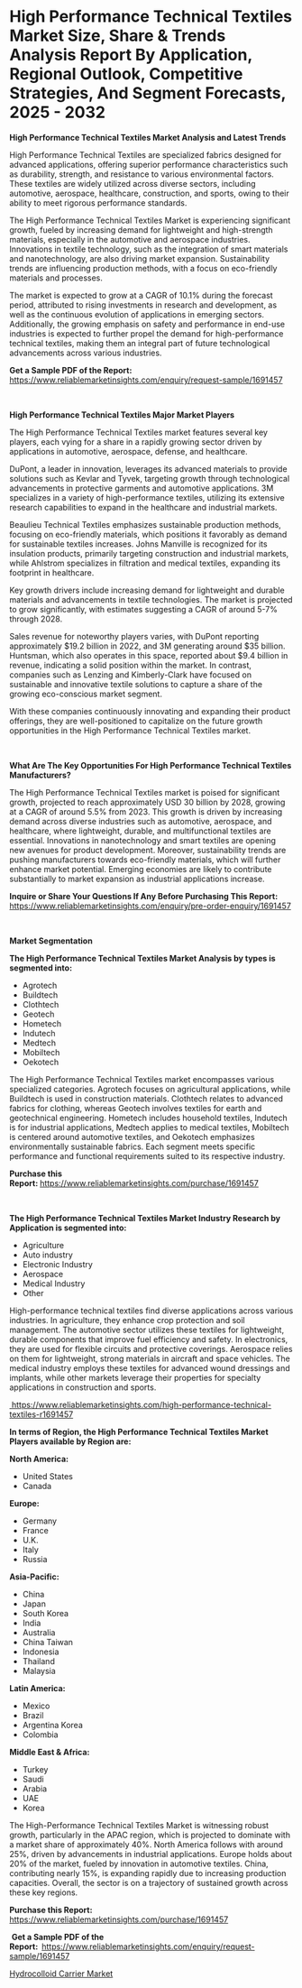 <p><h1>High Performance Technical Textiles Market Size, Share & Trends Analysis Report By Application, Regional Outlook, Competitive Strategies, And Segment Forecasts, 2025 - 2032</h1></p><p><strong>High Performance Technical Textiles Market Analysis and Latest Trends</strong></p>
<p><p>High Performance Technical Textiles are specialized fabrics designed for advanced applications, offering superior performance characteristics such as durability, strength, and resistance to various environmental factors. These textiles are widely utilized across diverse sectors, including automotive, aerospace, healthcare, construction, and sports, owing to their ability to meet rigorous performance standards.</p><p>The High Performance Technical Textiles Market is experiencing significant growth, fueled by increasing demand for lightweight and high-strength materials, especially in the automotive and aerospace industries. Innovations in textile technology, such as the integration of smart materials and nanotechnology, are also driving market expansion. Sustainability trends are influencing production methods, with a focus on eco-friendly materials and processes.</p><p>The market is expected to grow at a CAGR of 10.1% during the forecast period, attributed to rising investments in research and development, as well as the continuous evolution of applications in emerging sectors. Additionally, the growing emphasis on safety and performance in end-use industries is expected to further propel the demand for high-performance technical textiles, making them an integral part of future technological advancements across various industries.</p></p>
<p><strong>Get a Sample PDF of the Report:&nbsp;</strong> <a href="https://www.reliablemarketinsights.com/enquiry/request-sample/1691457?utm_campaign=3014&utm_medium=2&utm_source=Github&utm_content=ia&utm_term=27032025&utm_id=high-performance-technical-textiles">https://www.reliablemarketinsights.com/enquiry/request-sample/1691457</a></p>
<p>&nbsp;</p>
<p><strong>High Performance Technical Textiles Major Market Players</strong></p>
<p><p>The High Performance Technical Textiles market features several key players, each vying for a share in a rapidly growing sector driven by applications in automotive, aerospace, defense, and healthcare. </p><p>DuPont, a leader in innovation, leverages its advanced materials to provide solutions such as Kevlar and Tyvek, targeting growth through technological advancements in protective garments and automotive applications. 3M specializes in a variety of high-performance textiles, utilizing its extensive research capabilities to expand in the healthcare and industrial markets. </p><p>Beaulieu Technical Textiles emphasizes sustainable production methods, focusing on eco-friendly materials, which positions it favorably as demand for sustainable textiles increases. Johns Manville is recognized for its insulation products, primarily targeting construction and industrial markets, while Ahlstrom specializes in filtration and medical textiles, expanding its footprint in healthcare.</p><p>Key growth drivers include increasing demand for lightweight and durable materials and advancements in textile technologies. The market is projected to grow significantly, with estimates suggesting a CAGR of around 5-7% through 2028.</p><p>Sales revenue for noteworthy players varies, with DuPont reporting approximately $19.2 billion in 2022, and 3M generating around $35 billion. Huntsman, which also operates in this space, reported about $9.4 billion in revenue, indicating a solid position within the market. In contrast, companies such as Lenzing and Kimberly-Clark have focused on sustainable and innovative textile solutions to capture a share of the growing eco-conscious market segment.</p><p>With these companies continuously innovating and expanding their product offerings, they are well-positioned to capitalize on the future growth opportunities in the High Performance Technical Textiles market.</p></p>
<p>&nbsp;</p>
<p><strong>What Are The Key Opportunities For High Performance Technical Textiles Manufacturers?</strong></p>
<p><p>The High Performance Technical Textiles market is poised for significant growth, projected to reach approximately USD 30 billion by 2028, growing at a CAGR of around 5.5% from 2023. This growth is driven by increasing demand across diverse industries such as automotive, aerospace, and healthcare, where lightweight, durable, and multifunctional textiles are essential. Innovations in nanotechnology and smart textiles are opening new avenues for product development. Moreover, sustainability trends are pushing manufacturers towards eco-friendly materials, which will further enhance market potential. Emerging economies are likely to contribute substantially to market expansion as industrial applications increase.</p></p>
<p><strong>Inquire or Share Your Questions If Any Before Purchasing This Report:</strong> <a href="https://www.reliablemarketinsights.com/enquiry/pre-order-enquiry/1691457?utm_campaign=3014&utm_medium=2&utm_source=Github&utm_content=ia&utm_term=27032025&utm_id=high-performance-technical-textiles">https://www.reliablemarketinsights.com/enquiry/pre-order-enquiry/1691457</a></p>
<p>&nbsp;</p>
<p><strong>Market Segmentation</strong></p>
<p><strong>The High Performance Technical Textiles Market Analysis by types is segmented into:</strong></p>
<p><ul><li>Agrotech</li><li>Buildtech</li><li>Clothtech</li><li>Geotech</li><li>Hometech</li><li>Indutech</li><li>Medtech</li><li>Mobiltech</li><li>Oekotech</li></ul></p>
<p><p>The High Performance Technical Textiles market encompasses various specialized categories. Agrotech focuses on agricultural applications, while Buildtech is used in construction materials. Clothtech relates to advanced fabrics for clothing, whereas Geotech involves textiles for earth and geotechnical engineering. Hometech includes household textiles, Indutech is for industrial applications, Medtech applies to medical textiles, Mobiltech is centered around automotive textiles, and Oekotech emphasizes environmentally sustainable fabrics. Each segment meets specific performance and functional requirements suited to its respective industry.</p></p>
<p><strong>Purchase this Report:&nbsp;</strong><a href="https://www.reliablemarketinsights.com/purchase/1691457?utm_campaign=3014&utm_medium=2&utm_source=Github&utm_content=ia&utm_term=27032025&utm_id=high-performance-technical-textiles">https://www.reliablemarketinsights.com/purchase/1691457</a></p>
<p>&nbsp;</p>
<p><strong>The High Performance Technical Textiles Market Industry Research by Application is segmented into:</strong></p>
<p><ul><li>Agriculture</li><li>Auto industry</li><li>Electronic Industry</li><li>Aerospace</li><li>Medical Industry</li><li>Other</li></ul></p>
<p><p>High-performance technical textiles find diverse applications across various industries. In agriculture, they enhance crop protection and soil management. The automotive sector utilizes these textiles for lightweight, durable components that improve fuel efficiency and safety. In electronics, they are used for flexible circuits and protective coverings. Aerospace relies on them for lightweight, strong materials in aircraft and space vehicles. The medical industry employs these textiles for advanced wound dressings and implants, while other markets leverage their properties for specialty applications in construction and sports.</p></p>
<p><a href="https://www.reliablemarketinsights.com/high-performance-technical-textiles-r1691457?utm_campaign=3014&utm_medium=2&utm_source=Github&utm_content=ia&utm_term=27032025&utm_id=high-performance-technical-textiles">&nbsp;https://www.reliablemarketinsights.com/high-performance-technical-textiles-r1691457</a></p>
<p><strong>In terms of Region, the High Performance Technical Textiles Market Players available by Region are:</strong></p>
<p>
    <p> <strong> North America: </strong>
        <ul>
            <li>United States</li>
            <li>Canada</li>
        </ul>
        </p> 
    <p> <strong> Europe: </strong>
        <ul>
            <li>Germany</li>
            <li>France</li>
            <li>U.K.</li>
            <li>Italy</li>
            <li>Russia</li>
        </ul>
        </p> 
    <p> <strong> Asia-Pacific: </strong>
        <ul>
            <li>China</li>
            <li>Japan</li>
            <li>South Korea</li>
            <li>India</li>
            <li>Australia</li>
            <li>China Taiwan</li>
            <li>Indonesia</li>
            <li>Thailand</li>
            <li>Malaysia</li>
        </ul>
        </p> 
    <p> <strong> Latin America: </strong>
        <ul>
            <li>Mexico</li>
            <li>Brazil</li>
            <li>Argentina Korea</li>
            <li>Colombia</li>
        </ul>
        </p> 
    <p> <strong> Middle East & Africa: </strong>
        <ul>
            <li>Turkey</li>
            <li>Saudi</li>
            <li>Arabia</li>
            <li>UAE</li>
            <li>Korea</li>
        </ul>
    </p>
    </p>
<p><p>The High-Performance Technical Textiles Market is witnessing robust growth, particularly in the APAC region, which is projected to dominate with a market share of approximately 40%. North America follows with around 25%, driven by advancements in industrial applications. Europe holds about 20% of the market, fueled by innovation in automotive textiles. China, contributing nearly 15%, is expanding rapidly due to increasing production capacities. Overall, the sector is on a trajectory of sustained growth across these key regions.</p></p>
<p><strong>Purchase this Report: </strong><a href="https://www.reliablemarketinsights.com/purchase/1691457?utm_campaign=3014&utm_medium=2&utm_source=Github&utm_content=ia&utm_term=27032025&utm_id=high-performance-technical-textiles">https://www.reliablemarketinsights.com/purchase/1691457</a></p>
<p>&nbsp;<strong>Get a Sample PDF of the Report:&nbsp;&nbsp;</strong><a href="https://www.reliablemarketinsights.com/enquiry/request-sample/1691457?utm_campaign=3014&utm_medium=2&utm_source=Github&utm_content=ia&utm_term=27032025&utm_id=high-performance-technical-textiles">https://www.reliablemarketinsights.com/enquiry/request-sample/1691457</a></p>
<p><strong></strong></p>
<p><p><a href="https://github.com/saaindosya/Market-Research-Report-List-1/blob/main/hydrocolloid-carrier-market.md?utm_campaign=3014&utm_medium=2&utm_source=Github&utm_content=ia&utm_term=27032025&utm_id=high-performance-technical-textiles">Hydrocolloid Carrier Market</a></p></p>